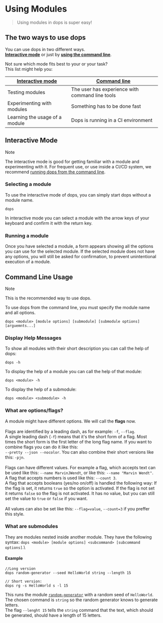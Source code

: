 # Using Modules

<a id="asciicast-9w0cCZ34umw2xfYfxUy9rNoMm" data-autoplay="true" data-loop="true"></a>

> Using modules in dops is super easy!

## The two ways to use dops

You can use dops in two different ways.\
**[Interactive mode](#interactive-mode)** or just by **[using the command line](#command-line-usage)**.

Not sure which mode fits best to your or your task?\
This list might help you:

| [Interactive mode](#interactive-mode) | [Command line](#command-line-usage)             |
| --------------------------------------|-------------------------------------------------|
| Testing modules                       | The user has experience with command line tools |
| Experimenting with modules            | Something has to be done fast                   |
| Learning the usage of a module        | Dops is running in a CI environment             |

## Interactive Mode

> [!NOTE]
> The interactive mode is good for getting familiar with a module and experimenting with it. For frequent use, or use inside a CI/CD system, we recommend [running dops from the command line](#command-line-usage).

### Selecting a module

To use the interactive mode of dops, you can simply start dops without a module name. 

```command
dops
```

In interactive mode you can select a module with the arrow keys of your keyboard and confirm it with the return key.

### Running a module

Once you have selected a module, a form appears showing all the options you can use for the selected module. If the selected module does not have any options, you will still be asked for confirmation, to prevent unintentional execution of a module.

## Command Line Usage

> [!NOTE]
> This is the recommended way to use dops.

To use dops from the command line, you must specify the module name and all options.

```command
dops <module> [module options] [submodule] [submodule options] [arguemnts...]
```

### Display Help Messages

To show all modules with their short description you can call the help of dops:

```command
dops -h
```

To display the help of a module you can call the help of that module:

```command
dops <module> -h
```

To display the help of a submodule:

```command
dops <module> <submodule> -h
```

### What are options/flags?

A module might have different options. We will call the **flags** now.\
\
Flags are identified by a leading dash, as for example: `-f`, `--flag`.\
A single leading dash (`-f`) means that it's the short form of a flag. Most times the short form is the first letter of the long flag name. If you want to combine flags you can do it like this:\
 `--pretty --json --nocolor`. You can also combine their short versions like this: `-pjn`.\
 \
Flags can have different values. For example a flag, which accepts text can be used like this: `--name MarvinJWendt`, or like this: `--name "Marvin Wendt"`.\
A flag that accepts numbers is used like this: `--count 3`.\
A flag that accepts booleans (yes/no on/off) is handled the following way: If the flag is set, it returns `true` so the option is activated. If the flag is not set it returns `false` so the flag is not activated. It has no value, but you can still set the value to `true` or `false` if you want.\
\
All values can also be set like this: `--flag=value`, `--count=3` if you preffer this style.

### What are submodules

They are modules nested inside another module. They have the following syntax: `dops <module> [module options] <subcommand> [subcommand options]`.\

#### Example

```command
//Long version
dops random-generator --seed HelloWorld string --length 15

// Short version:
dops rg -s HelloWorld s -l 15
```

This runs the module [`random-generator`](modules/random-generator.md) with a random seed of `HelloWorld`.\
The chosen command is `string` so the random generator knows to generate letters.\
The flag `--lenght 15` tells the `string` command that the text, which should be generated, should have a length of 15 letters.
